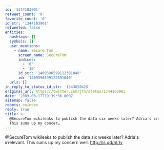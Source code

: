 ```yaml
---
id: '1344103901'
retweet_count: '0'
favorite_count: '0'
id_str: '1344103901'
retweeted: false
entities:
  hashtags: []
  symbols: []
  user_mentions:
    - name: Secure Tom
      screen_name: SecureTom
      indices:
        - '0'
        - '10'
      id_str: '1409396599122391040'
      id: '1409396599122391040'
  urls: []
in_reply_to_status_id_str: '1343850425'
original_url: https://twitter.com/jth/status/1344103901
date: '2009-03-17T19:39:36.000Z'
sitemap: false
robots: noindex
reply: true
title: >-
  @SecureTom wikileaks to publish the data six weeks later? Adria's irrelevant.
  This sums up my concer…
---
```


@SecureTom wikileaks to publish the data six weeks later? Adria's irrelevant. This sums up my concern well: http://is.gd/nL1v